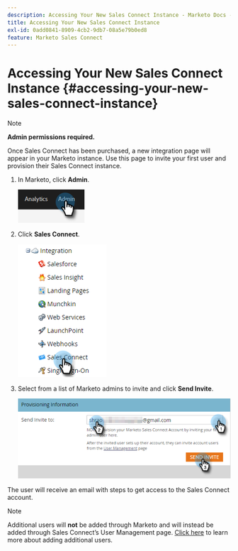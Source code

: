 ```yaml
---
description: Accessing Your New Sales Connect Instance - Marketo Docs - Product Documentation
title: Accessing Your New Sales Connect Instance
exl-id: 0add0841-8909-4cb2-9db7-08a5e79b0ed8
feature: Marketo Sales Connect
---
```

# Accessing Your New Sales Connect Instance {#accessing-your-new-sales-connect-instance}

>[!NOTE]
>
>**Admin permissions required.**

Once Sales Connect has been purchased, a new integration page will appear in your Marketo instance. Use this page to invite your first user and provision their Sales Connect instance.

1. In Marketo, click **Admin**.

   ![](assets/accessing-your-new-sales-connect-instance-1.png)

1. Click **Sales Connect**.

   ![](assets/accessing-your-new-sales-connect-instance-2.png)

1. Select from a list of Marketo admins to invite and click **Send Invite**.

   ![](assets/accessing-your-new-sales-connect-instance-3.png)

The user will receive an email with steps to get access to the Sales Connect account.

>[!NOTE]
>
>Additional users will **not** be added through Marketo and will instead be added through Sales Connect’s User Management page. [Click here](/help/marketo/product-docs/marketo-sales-connect/admin/invite-users.md) to learn more about adding additional users.
